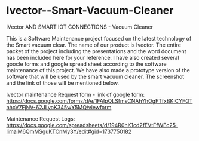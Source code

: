 # Ivector--Smart-Vacuum-Cleaner
IVector AND SMART IOT CONNECTIONS - Vacuum Cleaner


This is a Software Maintenance project focused on the latest technology of the Smart vacuum clear. The name of our product is Ivector. 
The entire packet of the project including the presentations and the word document has been included here for your reference. 
I have also created several goocle forms and google spread sheet according to the software maintenance of this project. 
We have also made a prototype version of the software that will be used by the smart vacuum cleaner. 
The screenshot and the link of those will be mentioned below. 


Ivector maintenance Request form - link of google form:
https://docs.google.com/forms/d/e/1FAIpQLSfmsCNAhYhOgFTfxBKiCYFQTnhcV7FjNV-62JLyoK345wY5MQ/viewform

Maintenance Request Logs:
https://docs.google.com/spreadsheets/d/194R0hK1cd2fEVtFfWEc25-IimaiM6QmMSguKTCnMy3Y/edit#gid=1737750182
